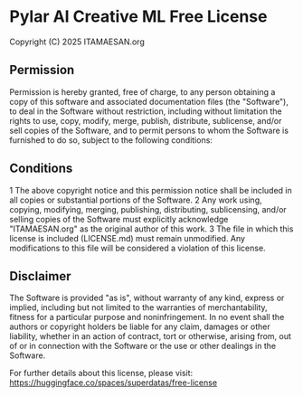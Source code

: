 # Pylar AI Creative ML Free License

Copyright (C) 2025 ITAMAESAN.org

## Permission

Permission is hereby granted, free of charge, to any person obtaining a copy of this software and associated documentation files (the "Software"), to deal in the Software without restriction, including without limitation the rights to use, copy, modify, merge, publish, distribute, sublicense, and/or sell copies of the Software, and to permit persons to whom the Software is furnished to do so, subject to the following conditions:

## Conditions

 1 The above copyright notice and this permission notice shall be included in all copies or substantial portions of the Software.
 2 Any work using, copying, modifying, merging, publishing, distributing, sublicensing, and/or selling copies of the Software must explicitly acknowledge "ITAMAESAN.org" as the original author of this work.
 3 The file in which this license is included (LICENSE.md) must remain unmodified. Any modifications to this file will be considered a violation of this license.

## Disclaimer

The Software is provided "as is", without warranty of any kind, express or implied, including but not limited to the warranties of merchantability, fitness for a particular purpose and noninfringement. In no event shall the authors or copyright holders be liable for any claim, damages or other liability, whether in an action of contract, tort or otherwise, arising from, out of or in connection with the Software or the use or other dealings in the Software.

For further details about this license, please visit: https://huggingface.co/spaces/superdatas/free-license